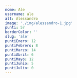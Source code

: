 ```yaml
---
nome: Ale
username: ale
alt: Alessandro
image: './img/alessandro-1.jpg'
punti: 57
borderColor: ''
slug: 'ale'
puntiEnero: 12
puntiFebrero: 8
puntiMarzo: 14
puntiAbril: 6
puntiMayo: 12
puntiJunio: 5
puntiJulio: 0
---
```

